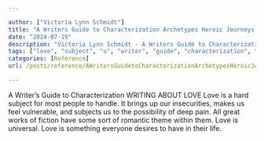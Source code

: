 ```yaml
---

author: ["Victoria Lynn Schmidt"]
title: "A Writers Guide to Characterization Archetypes Heroic Journeys and Other Elements of Dynamic Character Development - part0010_split_070.html"
date: "2024-07-19"
description: "Victoria Lynn Schmidt - A Writers Guide to Characterization Archetypes Heroic Journeys and Other Elements of Dynamic Character Development"
tags: ["love", "subject", "u", "writer", "guide", "characterization", "writing", "hard", "people", "handle", "brings", "insecurity", "make", "feel", "vulnerable", "possibility", "deep", "pain", "great", "work", "fiction", "sort", "romantic", "theme", "within"]
categories: [Reference]
url: /posts/reference/AWritersGuidetoCharacterizationArchetypesHeroicJourneysandOtherElementsofDynamicCharacterDevelopment-part0010split070html

---
```



A Writer’s Guide to Characterization
WRITING ABOUT LOVE
Love is a hard subject for most people to handle. It brings up our insecurities, makes us feel vulnerable, and subjects us to the possibility of deep pain.
All great works of fiction have some sort of romantic theme within them. Love is universal. Love is something everyone desires to have in their life.
